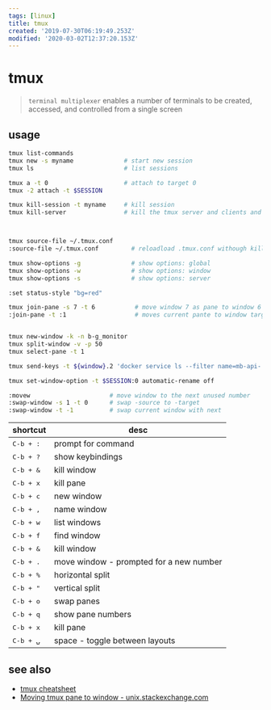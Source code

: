 ```yaml
---
tags: [linux]
title: tmux
created: '2019-07-30T06:19:49.253Z'
modified: '2020-03-02T12:37:20.153Z'
---
```


# tmux

> `terminal multiplexer` enables a number of terminals to be created, accessed, and controlled from a single screen

## usage
```sh
tmux list-commands
tmux new -s myname              # start new session
tmux ls                         # list sessions

tmux a -t 0                     # attach to target 0
tmux -2 attach -t $SESSION

tmux kill-session -t myname     # kill session
tmux kill-server                # kill the tmux server and clients and destroy all sessions



tmux source-file ~/.tmux.conf
:source-file ~/.tmux.conf         # reloadload .tmux.conf withough killing tmux session

tmux show-options -g              # show options: global
tmux show-options -w              # show options: window
tmux show-options -s              # show options: server

:set status-style "bg=red"

tmux join-pane -s 7 -t 6           # move window 7 as pane to window 6
:join-pane -t :1                   # moves current pante to window target 1


tmux new-window -k -n b-g_monitor
tmux split-window -v -p 50
tmux select-pane -t 1

tmux send-keys -t ${window}.2 'docker service ls --filter name=mb-api-' Enter

tmux set-window-option -t $SESSION:0 automatic-rename off

:movew                      # move window to the next unused number
:swap-window -s 1 -t 0      # swap -source to -target
:swap-window -t -1          # swap current window with next
```

shortcut           | desc
--                 |--
<kbd>C-b + :</kbd> | prompt for command
<kbd>C-b + ?</kbd> | show keybindings
<kbd>C-b + &</kbd> | kill window
<kbd>C-b + x</kbd> | kill pane
<kbd>C-b + c</kbd> | new window
<kbd>C-b + ,</kbd> | name window
<kbd>C-b + w</kbd> | list windows
<kbd>C-b + f</kbd> | find window
<kbd>C-b + &</kbd> | kill window
<kbd>C-b + .</kbd> | move window - prompted for a new number
<kbd>C-b + %</kbd> | horizontal split
<kbd>C-b + "</kbd> | vertical split
<kbd>C-b + o</kbd> | swap panes
<kbd>C-b + q</kbd> | show pane numbers
<kbd>C-b + x</kbd> | kill pane
<kbd>C-b + ⍽</kbd> | space - toggle between layouts

## see also
- [tmux cheatsheet](https://devhints.io/tmux) 
- [Moving tmux pane to window - unix.stackexchange.com](https://unix.stackexchange.com/questions/14300/moving-tmux-pane-to-window)
